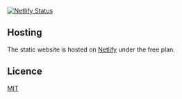 [![Netlify Status](https://api.netlify.com/api/v1/badges/932e9e11-37fd-41eb-a899-7d40c3d9f979/deploy-status)](https://app.netlify.com/sites/hugo-persona/deploys)
## Hosting
The static website is hosted on [Netlify](https://netlify.com) under the free plan.

## Licence
[MIT](https://choosealicense.com/licenses/mit/#)